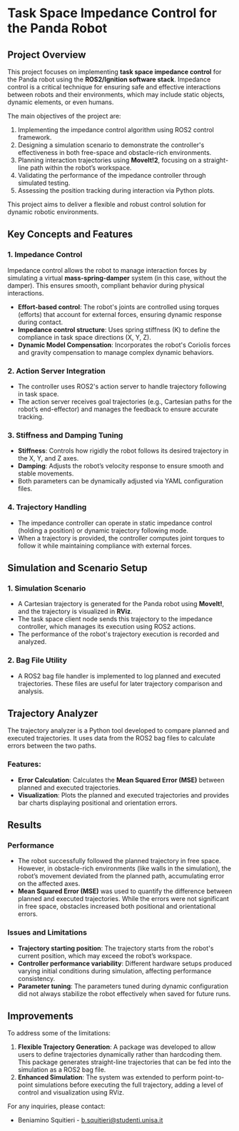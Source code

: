 # Task Space Impedance Control for the Panda Robot

## Project Overview

This project focuses on implementing **task space impedance control** for the Panda robot using the **ROS2/Ignition software stack**. Impedance control is a critical technique for ensuring safe and effective interactions between robots and their environments, which may include static objects, dynamic elements, or even humans.

The main objectives of the project are:
1. Implementing the impedance control algorithm using ROS2 control framework.
2. Designing a simulation scenario to demonstrate the controller's effectiveness in both free-space and obstacle-rich environments.
3. Planning interaction trajectories using **MoveIt!2**, focusing on a straight-line path within the robot’s workspace.
4. Validating the performance of the impedance controller through simulated testing.
5. Assessing the position tracking during interaction via Python plots.

This project aims to deliver a flexible and robust control solution for dynamic robotic environments.

## Key Concepts and Features

### 1. **Impedance Control**
   Impedance control allows the robot to manage interaction forces by simulating a virtual **mass-spring-damper** system (in this case, without the damper). This ensures smooth, compliant behavior during physical interactions.

   - **Effort-based control**: The robot's joints are controlled using torques (efforts) that account for external forces, ensuring dynamic response during contact.
   - **Impedance control structure**: Uses spring stiffness (K) to define the compliance in task space directions (X, Y, Z). 
   - **Dynamic Model Compensation**: Incorporates the robot's Coriolis forces and gravity compensation to manage complex dynamic behaviors.

### 2. **Action Server Integration**
   - The controller uses ROS2's action server to handle trajectory following in task space.
   - The action server receives goal trajectories (e.g., Cartesian paths for the robot’s end-effector) and manages the feedback to ensure accurate tracking.

### 3. **Stiffness and Damping Tuning**
   - **Stiffness**: Controls how rigidly the robot follows its desired trajectory in the X, Y, and Z axes.
   - **Damping**: Adjusts the robot’s velocity response to ensure smooth and stable movements.
   - Both parameters can be dynamically adjusted via YAML configuration files.

### 4. **Trajectory Handling**
   - The impedance controller can operate in static impedance control (holding a position) or dynamic trajectory following mode.
   - When a trajectory is provided, the controller computes joint torques to follow it while maintaining compliance with external forces.

## Simulation and Scenario Setup

### 1. **Simulation Scenario**
   - A Cartesian trajectory is generated for the Panda robot using **MoveIt!**, and the trajectory is visualized in **RViz**.
   - The task space client node sends this trajectory to the impedance controller, which manages its execution using ROS2 actions.
   - The performance of the robot's trajectory execution is recorded and analyzed.

### 2. **Bag File Utility**
   - A ROS2 bag file handler is implemented to log planned and executed trajectories. These files are useful for later trajectory comparison and analysis.

## Trajectory Analyzer

The trajectory analyzer is a Python tool developed to compare planned and executed trajectories. It uses data from the ROS2 bag files to calculate errors between the two paths.

### Features:
- **Error Calculation**: Calculates the **Mean Squared Error (MSE)** between planned and executed trajectories.
- **Visualization**: Plots the planned and executed trajectories and provides bar charts displaying positional and orientation errors.

## Results

### Performance
- The robot successfully followed the planned trajectory in free space. However, in obstacle-rich environments (like walls in the simulation), the robot’s movement deviated from the planned path, accumulating error on the affected axes.
- **Mean Squared Error (MSE)** was used to quantify the difference between planned and executed trajectories. While the errors were not significant in free space, obstacles increased both positional and orientational errors.

### Issues and Limitations
- **Trajectory starting position**: The trajectory starts from the robot's current position, which may exceed the robot’s workspace.
- **Controller performance variability**: Different hardware setups produced varying initial conditions during simulation, affecting performance consistency.
- **Parameter tuning**: The parameters tuned during dynamic configuration did not always stabilize the robot effectively when saved for future runs.

## Improvements

To address some of the limitations:
1. **Flexible Trajectory Generation**: A package was developed to allow users to define trajectories dynamically rather than hardcoding them. This package generates straight-line trajectories that can be fed into the simulation as a ROS2 bag file.
2. **Enhanced Simulation**: The system was extended to perform point-to-point simulations before executing the full trajectory, adding a level of control and visualization using RViz.

For any inquiries, please contact:

- Beniamino Squitieri - b.squitieri@studenti.unisa.it

